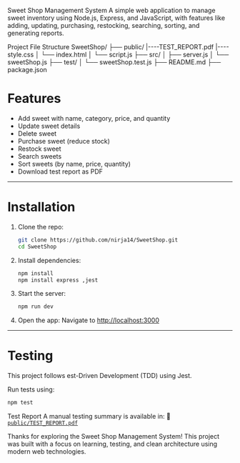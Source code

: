 Sweet Shop Management System
A simple web application to manage sweet inventory using Node.js, Express, and  JavaScript, with features like adding, updating, purchasing, restocking, searching, sorting, and generating reports.

Project File Structure
SweetShop/
├── public/
|----TEST_REPORT.pdf
|----style.css
│ └── index.html
│ └── script.js
├── src/
│ ├── server.js
│ └── sweetShop.js
├── test/
│ └── sweetShop.test.js
├── README.md
├── package.json


# Features

-  Add sweet with name, category, price, and quantity
-  Update sweet details
-  Delete sweet
-  Purchase sweet (reduce stock)
-  Restock sweet
-  Search sweets
-  Sort sweets (by name, price, quantity)
-  Download test report as PDF

---

# Installation

1. Clone the repo:
   ```bash
   git clone https://github.com/nirja14/SweetShop.git
   cd SweetShop
   
2. Install dependencies:
   ```bash
   npm install
   npm install express ,jest
   ```
3. Start the server:
   ```bash
   npm run dev
   ```
4. Open the app: 
   Navigate to [http://localhost:3000](http://localhost:3000)

---

# Testing

This project follows est-Driven Development (TDD) using Jest.

Run tests using:
```bash
npm test
```
 Test Report
A manual testing summary is available in:
📄 [`public/TEST_REPORT.pdf`](public/TEST_REPORT.pdf)

Thanks for exploring the Sweet Shop Management System!
This project was built with a focus on learning, testing, and clean architecture using modern web technologies.
